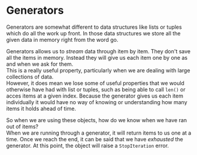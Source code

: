 # Generators

Generators are somewhat different to data structures like lists or tuples which do all the work up front. In those data structures we store all the given data in memory right from the word go.

Generators allows us to _stream_ data through item by item. They don't save all the items in memory. Instead they will give us each item one by one as and when we ask for them.\
This is a really useful property, particularly when we are dealing with large collections of data.\
However, it does mean we lose some of useful properties that we would otherwise have had with list or tuples, such as being able to call `len()` or acces items at a given index. Because the generator gives us each item individually it would have no way of knowing or understanding how many items it holds ahead of time.

So when we are using these objects, how do we know when we have ran out of items?\
When we are running through a generator, it will return items to us one at a time. Once we reach the end, it can be said that we have _exhausted_ the generator. At this point, the object will raise a `StopIteration` error.

